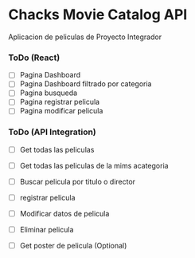 # Chacks Movie Catalog API
Aplicacion de peliculas de Proyecto Integrador

### ToDo (React)

- [ ] Pagina Dashboard
- [ ] Pagina Dashboard filtrado por categoria
- [ ] Pagina busqueda
- [ ] Pagina registrar pelicula
- [ ] Pagina modificar pelicula

### ToDo (API Integration)

- [ ] Get todas las peliculas
- [ ] Get todas las peliculas de la mims acategoria
- [ ] Buscar pelicula por titulo o director
- [ ] registrar pelicula
- [ ] Modificar datos de pelicula
- [ ] Eliminar pelicula
- [ ] Get poster de pelicula (Optional)

